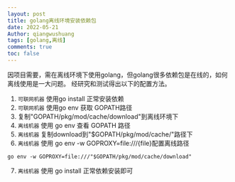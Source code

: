 ```yaml
---
layout: post
title: golang离线环境安装依赖包
date: 2022-05-21
Author: qiangwushuang 
tags: [golang,离线]
comments: true
toc: false
---
```


因项目需要，需在离线环境下使用golang，但golang很多依赖包是在线的，如何离线使用是一大问题。
经研究和测试得出以下的配置方法。
1. ```可联网机器``` 使用go install 正常安装依赖
2. ```可联网机器``` 使用go env 获取 GOPATH路径
3. 复制"GOPATH/pkg/mod/cache/download"到离线环境下
4. ```离线机器``` 使用 go env 查看 GOPATH 路径
5. ```离线机器``` 复制download到"$GOPATH/pkg/mod/cache/"路径下
6. ```离线机器``` 使用 go env -w GOPROXY=file:///{file}配置离线路径  
```shell
go env -w GOPROXY=file:///"$GOPATH/pkg/mod/cache/download"
```    
7. ```离线机器``` 使用 go install 正常依赖安装即可
